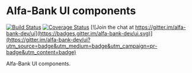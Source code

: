 # Alfa-Bank UI components

[![Build Status](https://travis-ci.org/alfa-bank-dev/ui.svg?branch=master)](https://travis-ci.org/alfa-bank-dev/ui)
[![Coverage Status](https://coveralls.io/repos/alfa-bank-dev/ui/badge.svg?branch=master)](https://coveralls.io/r/alfa-bank-dev/ui?branch=master)
[![Join the chat at https://gitter.im/alfa-bank-dev/ui](https://badges.gitter.im/alfa-bank-dev/ui.svg)](https://gitter.im/alfa-bank-dev/ui?utm_source=badge&utm_medium=badge&utm_campaign=pr-badge&utm_content=badge)


Alfa-Bank UI components.

